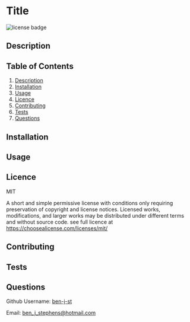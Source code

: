 # Title  

    
![license badge](https://img.shields.io/badge/licence-MIT-yellow)

## Description 



## Table of Contents

1. [Description](#Description)
2. [Installation](#Installation)
3. [Usage](#Usage)
4. [Licence](#Licence)
5. [Contributing](#Contributing)
6. [Tests](#Tests)
7. [Questions](#Questions)

## Installation



## Usage



## Licence 

MIT

A short and simple permissive license with conditions only requiring preservation of copyright and license notices. Licensed works, modifications, and larger works may be distributed under different terms and without source code. see full licence at https://choosealicense.com/licenses/mit/

## Contributing 



## Tests



## Questions

Github Username: <a href="https://github.com/ben-j-st">ben-j-st</a>

Email: ben_j_stephens@hotmail.com